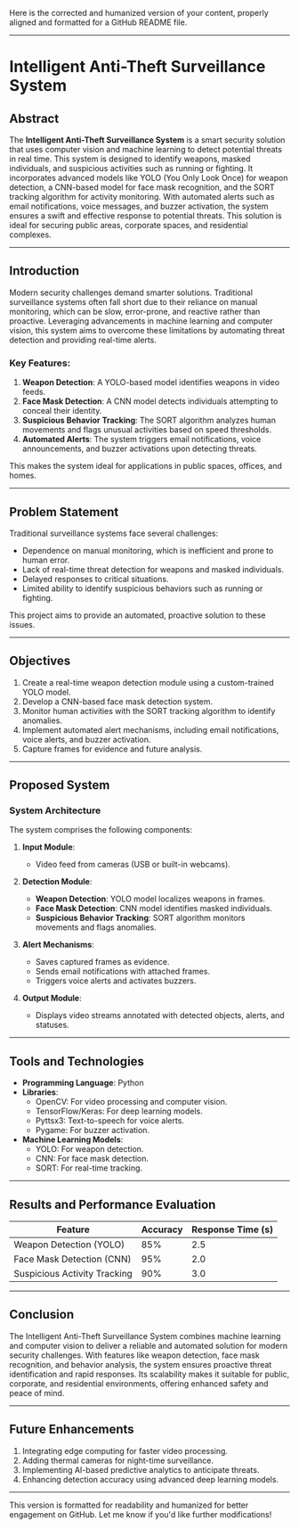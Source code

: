 Here is the corrected and humanized version of your content, properly aligned and formatted for a GitHub README file. 

---

# **Intelligent Anti-Theft Surveillance System**

## **Abstract**
The **Intelligent Anti-Theft Surveillance System** is a smart security solution that uses computer vision and machine learning to detect potential threats in real time. This system is designed to identify weapons, masked individuals, and suspicious activities such as running or fighting. It incorporates advanced models like YOLO (You Only Look Once) for weapon detection, a CNN-based model for face mask recognition, and the SORT tracking algorithm for activity monitoring. With automated alerts such as email notifications, voice messages, and buzzer activation, the system ensures a swift and effective response to potential threats. This solution is ideal for securing public areas, corporate spaces, and residential complexes.

---

## **Introduction**
Modern security challenges demand smarter solutions. Traditional surveillance systems often fall short due to their reliance on manual monitoring, which can be slow, error-prone, and reactive rather than proactive. Leveraging advancements in machine learning and computer vision, this system aims to overcome these limitations by automating threat detection and providing real-time alerts.  

### **Key Features:**
1. **Weapon Detection**: A YOLO-based model identifies weapons in video feeds.  
2. **Face Mask Detection**: A CNN model detects individuals attempting to conceal their identity.  
3. **Suspicious Behavior Tracking**: The SORT algorithm analyzes human movements and flags unusual activities based on speed thresholds.  
4. **Automated Alerts**: The system triggers email notifications, voice announcements, and buzzer activations upon detecting threats.

This makes the system ideal for applications in public spaces, offices, and homes.

---

## **Problem Statement**
Traditional surveillance systems face several challenges:
- Dependence on manual monitoring, which is inefficient and prone to human error.  
- Lack of real-time threat detection for weapons and masked individuals.  
- Delayed responses to critical situations.  
- Limited ability to identify suspicious behaviors such as running or fighting.  

This project aims to provide an automated, proactive solution to these issues.

---

## **Objectives**
1. Create a real-time weapon detection module using a custom-trained YOLO model.  
2. Develop a CNN-based face mask detection system.  
3. Monitor human activities with the SORT tracking algorithm to identify anomalies.  
4. Implement automated alert mechanisms, including email notifications, voice alerts, and buzzer activation.  
5. Capture frames for evidence and future analysis.

---

## **Proposed System**
### **System Architecture**
The system comprises the following components:  

1. **Input Module**:  
   - Video feed from cameras (USB or built-in webcams).  

2. **Detection Module**:  
   - **Weapon Detection**: YOLO model localizes weapons in frames.  
   - **Face Mask Detection**: CNN model identifies masked individuals.  
   - **Suspicious Behavior Tracking**: SORT algorithm monitors movements and flags anomalies.  

3. **Alert Mechanisms**:  
   - Saves captured frames as evidence.  
   - Sends email notifications with attached frames.  
   - Triggers voice alerts and activates buzzers.  

4. **Output Module**:  
   - Displays video streams annotated with detected objects, alerts, and statuses.

---

## **Tools and Technologies**
- **Programming Language**: Python  
- **Libraries**:  
  - OpenCV: For video processing and computer vision.  
  - TensorFlow/Keras: For deep learning models.  
  - Pyttsx3: Text-to-speech for voice alerts.  
  - Pygame: For buzzer activation.  
- **Machine Learning Models**:  
  - YOLO: For weapon detection.  
  - CNN: For face mask detection.  
  - SORT: For real-time tracking.

---

## **Results and Performance Evaluation**
| Feature                    | Accuracy | Response Time (s) |
|----------------------------|----------|--------------------|
| Weapon Detection (YOLO)    | 85%      | 2.5                |
| Face Mask Detection (CNN)  | 95%      | 2.0                |
| Suspicious Activity Tracking | 90%     | 3.0                |

---

## **Conclusion**
The Intelligent Anti-Theft Surveillance System combines machine learning and computer vision to deliver a reliable and automated solution for modern security challenges. With features like weapon detection, face mask recognition, and behavior analysis, the system ensures proactive threat identification and rapid responses. Its scalability makes it suitable for public, corporate, and residential environments, offering enhanced safety and peace of mind.

---

## **Future Enhancements**
1. Integrating edge computing for faster video processing.  
2. Adding thermal cameras for night-time surveillance.  
3. Implementing AI-based predictive analytics to anticipate threats.  
4. Enhancing detection accuracy using advanced deep learning models.

---

This version is formatted for readability and humanized for better engagement on GitHub. Let me know if you'd like further modifications!
